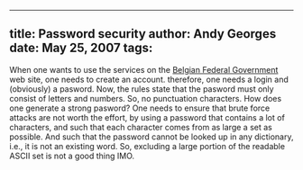 -----
title:  Password security
author: Andy Georges
date: May 25, 2007
tags: 
-----







When one wants to use the services on the [Belgian Federal
Government](http://www.fgov.be/) web site, one needs to create an
account. therefore, one needs a login and (obviously) a pasword. Now,
the rules state that the pasword must only consist of letters and
numbers. So, no punctuation characters. How does one generate a strong
pasword? One needs to ensure that brute force attacks are not worth the
effort, by using a password that contains a lot of characters, and such
that each character comes from as large a set as possible. And such that
the password cannot be looked up in any dictionary, i.e., it is not an
existing word. So, excluding a large portion of the readable ASCII set
is not a good thing IMO.




